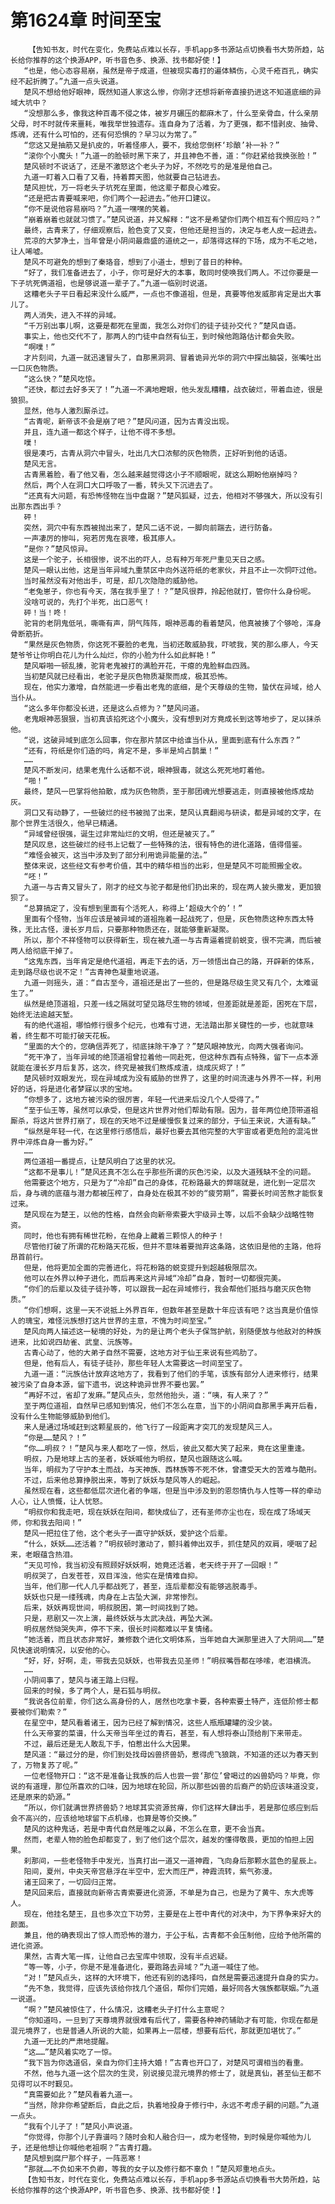 # 第1624章 时间至宝
        【告知书友，时代在变化，免费站点难以长存，手机app多书源站点切换看书大势所趋，站长给你推荐的这个换源APP，听书音色多、换源、找书都好使！】
       “也是，他心态容易崩，虽然是帝子成道，但被现实毒打的遍体鳞伤，心灵千疮百孔，确实经不起折腾了。”九道一点头说道。
       楚风不想给他好眼神，既然知道人家这么惨，你刚才还想将新帝直接扔进这不知道底细的异域大坑中？
       “没想那么多，像我这种百毒不侵之体，被岁月碾压的都麻木了，什么至亲骨血，什么亲朋父母，时不时就传来噩耗，唯我举世独遗存。连自身为了活着，为了更强，都不惜剥皮、抽骨、炼魂，还有什么可怕的，还有何恐惧的？早习以为常了。”
       “您这又是抽筋又是扒皮的，听着怪瘆人，要不，我给您倒杯‘珍酿’补一补？”
       “滚你个小魔头！”九道一的脸顿时黑下来了，并且神色不善，道：“你赶紧给我换张脸！”
       楚风顿时不说话了，还是不激怒这个老头子为好，不然吃亏的是准是他自己。
       九道一盯着入口看了又看，持着葬天图，他就要自己钻进去。
       楚风担忧，万一将老头子坑死在里面，他这辈子都良心难安。
       “还是把古青要喊来吧，你们两个一起进去。”他开口建议。
       “你不是说他容易崩吗？”九道一嘿嘿的笑着。
       “崩着崩着也就就习惯了。”楚风说道，并又解释：“这不是希望你们两个相互有个照应吗？”
       最终，古青来了，仔细观察后，脸色变了又变，但他还是担当的，决定与老人皮一起进去。
       荒凉的大梦净土，当年曾是小阴间最鼎盛的道统之一，却落得这样的下场，成为不毛之地，让人唏嘘。
       楚风不可避免的想到了秦珞音，想到了小道士，想到了昔日的种种。
       “好了，我们准备进去了，小子，你可是好大的本事，敢同时使唤我们两人。不过你要是一下子坑死俩道祖，也是够说道一辈子了。”九道一临别时说道。
       这糟老头子平日看起来没什么威严，一点也不像道祖，但是，真要等他发威那肯定是出大事儿了。
       两人消失，进入不祥的异域。
       “千万别出事儿啊，这要是都死在里面，我怎么对你们的徒子徒孙交代？”楚风自语。
       事实上，他也交代不了，那两人的门徒中自然有仙王，到时候他跑路估计都会失败。
       “啊噗！”
       才片刻间，九道一就迅速冒头了，自那黑洞洞、冒着诡异光华的洞穴中探出脑袋，张嘴吐出一口灰色物质。
       “这么快？”楚风吃惊。
       “还快，都过去好多天了！”九道一不满地瞪眼，他头发乱糟糟，战衣破烂，带着血迹，很是狼狈。
       显然，他与人激烈厮杀过。
       “古青呢，新帝该不会是崩了吧？”楚风问道，因为古青没出现。
       并且，连九道一都这个样子，让他不得不多想。
       噗！
       很是凑巧，古青从洞穴中冒头，吐出几大口浓郁的灰色物质，正好听到他的话语。
       楚风无言。
       古青黑着脸，看了他又看，怎么越来越觉得这小子不顺眼呢，就这么期盼他崩掉吗？
       然后，两个人在洞口大口呼吸了一番，转头又下沉进去了。
       “还真有大问题，有恐怖怪物在当中盘踞？”楚风狐疑，过去，他相对不够强大，所以没有引出那东西出手？
       砰！
       突然，洞穴中有东西被抛出来了，楚风二话不说，一脚向前踹去，进行防备。
       一声凄厉的惨叫，宛若厉鬼在哀嚎，极其瘆人。
       ”是你？”楚风惊异。
       这是一个驼子，长相很惨，说不出的吓人，总有种万年死尸重见天日之感。
       楚风一眼认出他，这是当年异域九重禁区中向外送符纸的老家伙，并且不止一次恫吓过他。
       当时虽然没有对他出手，可是，却几次隐隐的威胁他。
       “老兔崽子，你也有今天，落在我手里了！？”楚风很莽，拎起他就打，管你什么身份呢。
       没啥可说的，先打个半死，出口恶气！
       砰！当！咚！
       驼背的老阴鬼低吼，嘶嘶有声，阴气阵阵，眼神恶毒的看着楚风，他真被揍了个够呛，浑身骨断筋折。
       “果然是灰色物质，你这死不要脸的老鬼，当初还敢威胁我，吓唬我，笑的那么瘆人，今天楚爷爷让你明白花儿为什么灿烂，你的小脸为什么如此鲜艳！”
       楚风噼啪一顿乱揍，驼背老鬼被打的满脸开花，干瘪的鬼脸鲜血四溅。
       当初楚风就已经看出，老驼子是灰色物质凝聚而成，极其恐怖。
       现在，他实力激增，自然能进一步看出老鬼的底细，是个天尊级的生物，蛰伏在异域，给人当仆从。
       “这么多年你都没长进，还是这么点修为？”楚风问道。
       老鬼眼神恶狠狠，当初真该掐死这个小魔头，没有想到对方竟成长到这等地步了，足以抹杀他。
       “说，这破异域到底怎么回事，你在那片禁区中给谁当仆从，里面到底有什么东西？”
       “还有，符纸是你们造的吗，肯定不是，多半是鸠占鹊巢！”
       ……
       楚风不断发问，结果老鬼什么话都不说，眼神狠毒，就这么死死地盯着他。
       “啪！”
       最终，楚风一巴掌将他拍散，成为灰色物质，至于那团魂光想要逃走，则直接被他炼成劫灰。
       洞口又有动静了，一些破烂的经书被抛了出来，楚风认真翻阅与研读，都是异域的文字，在那个世界生活很久，他早已精通。
       “异域曾经很强，诞生过非常灿烂的文明，但还是被灭了。”
       楚风叹息，这些破烂的经书上记载了一些特殊的法，很有特色的进化道路，值得借鉴。
       “难怪会被灭，这当中涉及到了部分利用诡异能量的法。”
       整体来说，这些经文有参考价值，其中的精华相当的出彩，但是楚风不可能照搬全收。
       “呸！”
       九道一与古青又冒头了，刚才的经文与驼子都是他们扔出来的，现在两人披头撒发，更加狼狈了。
       “总算搞定了，没有想到里面有个活死人，称得上‘超级大个的’！”
       里面有个怪物，当年应该是被异域的道祖拖着一起战死了，但是，灰色物质这种东西太特殊，无比古怪，漫长岁月后，只要那种物质还在，就能够重新凝聚。
       所以，那个不祥怪物可以获得新生，现在被九道一与古青逼着提前蜕变，很不完满，而后被两人给彻底干掉了。
       “这鬼东西，当年肯定是绝代道祖，再走下去的话，万一领悟出自己的路，开辟新的体系，走到路尽级也说不定！”古青神色凝重地说道。
       九道一则摇头，道：“自古至今，道祖还是出了一些的，但是路尽级生灵又有几个，太难诞生了。”
       纵然是绝顶道祖，只差一线之隔就可望见路尽生物的领域，但差距就是差距，困死在下层，始终无法逾越天堑。
       有的绝代道祖，哪怕修行很多个纪元，也难有寸进，无法踏出那关键性的一步，也就意味着，终生都不可能打破天花板。
       “里面的大个的，您确信弄死了，彻底抹除干净了？”楚风眼神放光，向两大强者询问。
       “死干净了，当年异域的绝顶道祖曾拉着他一同赴死，但这种东西有点特殊，留下一点本源就能在漫长岁月后复苏，这次，终究是被我们熬炼成渣，烧成灰烬了！”
       楚风顿时双眼发光，现在异域成为没有威胁的世界了，这里的时间流速与外界不一样，利用好的话，将是进化者梦寐以求的宝地。
       “你想多了，这地方被污染的很厉害，年轻一代进来后没几个人受得了。”
       “至于仙王等，虽然可以承受，但是这片世界对他们帮助有限。因为，昔年两位绝顶带道祖厮杀，将这片世界打崩了，现在的天地不过是缓慢恢复过来的部分，于仙王来说，大道有缺。”
       “纵然是年轻一代，在这里修行感悟后，最好也要去其他完整的大宇宙或者更危险的混沌世界中淬炼自身一番为好。”
       ……
       两位道祖一番提点，让楚风明白了这里的状况。
       “这都不是事儿！”楚风还真不怎么在乎那些所谓的灰色污染，以及大道残缺不全的问题。
       他需要这个地方，只是为了“冷却”自己的身体，花粉路最大的弊端就是，进化到一定层次后，身与魂的底蕴与潜力都被压榨了，自身处在极其不妙的“疲劳期”，需要长时间苦熬才能恢复过来。
       楚风现在为楚王，以他的性格，自然会向新帝索要大宇级异土等，以后不会缺少战略性物资。
       同时，他也有拥有稀世花粉，在他身上藏着三颗惊人的种子！
       尽管他打破了所谓的花粉路天花板，但并不意味着要抛弃这条路，这依旧是他的主路，他将昂首前行。
       但是，他将更加全面的完善进化，将花粉路的蜕变提升到超越极限层次。
       他可以在外界以种子进化，而后再来这片异域“冷却”自身，暂时一切都很完美。
       “你们的后辈以及徒子徒孙等，可以跟我一起在异域修行，我会帮他们抵挡与磨灭灰色物质。”
       “你们想啊，这里一天不说抵上外界百年，但数年甚至是数十年应该有吧？这当真是价值惊人的瑰宝，难怪沅族想打这片世界的主意，不愧为时间至宝。”
       楚风向两人描述这一秘境的好处，为的是让两个老头子保驾护航，别随便放与他敌对的种族进来，比如说四劫雀、武皇、沅族等。
       古青心动了，他的大弟子自然不需要，这地方对于仙王来说有些鸡肋了。
       但是，他有后人，有徒子徒孙，那些年轻人太需要这一时间至宝了。
       九道一道：“沅族估计放弃这地方了，我看到了他们的手笔，该族有部分人进来修行，结果被污染了自身本源，留下遗书，说这种诡异世界不要也罢。”
       “再好不过，省却了发麻。”楚风点头，忽然他抬头，道：“咦，有人来了？”
       至于两位道祖，自然早已感知到情况，他们不怎么在意，当下的小阴间自那黑手离开后看，没有什么生物能够威胁到他们。
       来人是通过场域赶到这颗星辰的，他飞行了一段距离才突兀的发现楚风三人。
       “你是……楚风？！”
       “你……明叔？！”楚风与来人都吃了一惊，然后，彼此又都大笑了起来，竟在这里重逢。
       明叔，乃是地球上古的圣者，妖妖喊他为明叔，楚风也跟随这么喊。
       当年，明叔为了守护本土而战，与天神族、西林族等不死不休，曾遭受天大的苦难与酷刑。
       不过，后来他总算挣脱出来，等到了妖妖与楚风等人的崛起。
       虽然现在看，这些都低层次进化者的争端，但是当中涉及到的恩怨情仇与人性等一样的牵动人心，让人愤慨，让人忧怒。
       “明叔你和我走吧，现在妖妖在阳间，都快成仙了，还有圣师亦尘也在，现在成了场域天师，你和我去阳间！”
       楚风一把拉住了他，这个老头子一直守护妖妖，爱护这个后辈。
       “什么，妖妖……还活着？”明叔顿时激动了，颤抖着伸出双手，抓住楚风的双肩，哽咽了起来，老眼蕴含热泪。
       “天见可怜，我当初没有照顾好妖妖啊，她竟还活着，老天终于开了一回眼！”
       明叔哭了，白发苍苍，双目浑浊，他实在是情难自抑。
       当年，他们那一代人几乎都战死了，甚至，连后辈都没有能够逃脱毒手。
       妖妖也只是一缕残魂，肉身在上古坠大渊，非常惨烈。
       后来，妖妖再现世间，明叔脱困，第一时间找到了她。
       只是，悲剧又一次上演，最终妖妖与太武决战，再坠大渊。
       明叔居然恸哭失声，停不下来，很长时间都难以平复情绪。
       “她活着，而且状态非常好，兼修数个进化文明体系，当年她自大渊那里进入了大阴间……”楚风快速说明情况，以安他的心。
       “好，好，好啊，走，带我去见妖妖，也带我去见圣师！”明叔嘴唇都在哆嗦，老泪横流。
       ……
       小阴间事了，楚风与诸王踏上归程。
       回来的时候，多了两个人，是石狐与明叔。
       “我说各位前辈，你们这么高身份的人，居然也吃拿卡要，各种索要土特产，连低阶修士都要被你们勒索？”
       在星空中，楚风看着诸王，因为已经了解到情况，这些人瓶瓶罐罐的没少装。
       什么天帝宴的菜谱，什么天帝当年坐过的青石，甚至，有人想将泰山顶给削下来带走。
       不过，最后还是无人敢乱下手，怕惹出什么大因果。
       楚风道：“最过分的是，你们到处找母凶兽挤兽奶，惹得虎飞狼跳，不知道的还以为春天到了，万物复苏了呢。”
       一位老怪物开口：“这不是准备让我族的后人也尝一尝‘那位’曾喝过的凶兽奶吗？毕竟，你说的有道理，那位所喜欢的口味，因为地球在轮回，所以那些凶兽的后裔产的奶应该味道没变，还是原来的奶源。”
       “所以，你们就满世界挤兽奶？地球其实资源贫瘠，你们这样大肆出手，若是那位感应到后会不高兴的，应该给地球留下点机缘，也算是等价交换。”
       楚风的这种鬼话，若是中青代自然是嗤之以鼻，不怎么在意，更不会当真。
       然而，老辈人物的脸色却都变了，到了他们这个层次，越发的懂得敬畏，更加的怕担上因果。
       刹那间，一些老怪物手中发光，当真打出一道又一道神霞，飞向身后那颗水蓝色的星辰上。
       阳间，夏州，中央天帝宫悬浮在半空中，宏大而庄严，神霞流转，紫气弥漫。
       诸王回来了，一切回归正常。
       楚风回来后，直接就向新帝古青索要进化资源，不单是为自己，也是为了黄牛、东大虎等人。
       现在，他挂名楚王，且也多次立下功劳，主要是在上苍中青代的对决中，为下界争来好大的颜面。
       兼且，他的确表现出了惊人而恐怖的潜力，于公于私，古青都不会压制他，应给予他所需的进化资源。
       果然，古青大笔一挥，让他自己去宝库中领取，没有半点迟疑。
       “等一等，小子，你是不是准备进化，要跑路去异域？”九道一喊住了他。
       “对！”楚风点头，这样的大环境下，他还有别的选择吗，自然是需要迅速提升自身的实力。
       “先不急，我觉得，应该先该给你找几个道侣，帮你们完婚，最好同各大强族都联姻。”九道一说道。
       “啊？”楚风被惊住了，什么情况，这糟老头子打什么主意呢？
       “你知道吗，一旦到了天尊境界就很难有后代了，需要各种神药辅助才有可能，你现在都是混元境界了，也是普通人所说的大能，如果再上一层楼，想要有后代，那就更加堪忧了。”
       九道一无比的严肃地提醒。
       “这……”楚风着实吃了一惊。
       “我下旨为你选道侣，亲自为你们主持大婚！”古青也开口了，对楚风可谓相当的看重。
       不然，他与九道一这个层次的生灵，别说接见混元境界的修士了，就是真仙，甚至仙王都不见得可以不时觐见。
       “真需要如此？”楚风看着九道一。
       “当然，除非你希望断后，自此之后，执着地投身于修行中，永远不考虑子嗣的问题。”九道一点头。
       “我有个儿子了！”楚风小声说道。
       “你觉得，你那个儿子靠谱吗？随时会和人融合归一，成为老怪物，到时候是你喊他为儿子，还是他想让你喊他老祖啊？”古青打趣。
       楚风想到腐尸那个样子，一阵恶寒！
       “那就……不负如来不负卿，等我的女子以及修行都不辜负！”楚风郑重地点头。
       【告知书友，时代在变化，免费站点难以长存，手机app多书源站点切换看书大势所趋，站长给你推荐的这个换源APP，听书音色多、换源、找书都好使！】